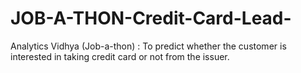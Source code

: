 # JOB-A-THON-Credit-Card-Lead-
Analytics Vidhya (Job-a-thon) : To predict whether the customer is interested in taking credit card or not from the issuer.
